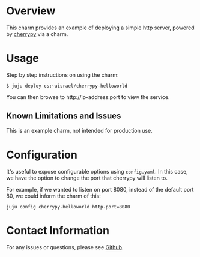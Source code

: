 # Overview

This charm provides an example of deploying a simple http server, powered by [cherrypy](https://cherrypy.org/) via a charm.

# Usage

Step by step instructions on using the charm:

```
$ juju deploy cs:~aisrael/cherrypy-helloworld
```

You can then browse to http://ip-address:port to view the service.

## Known Limitations and Issues

This is an example charm, not intended for production use.

# Configuration

It's useful to expose configurable options using `config.yaml`. In this case, we have the option to change the port that cherrypy will listen to.

For example, if we wanted to listen on port 8080, instead of the default port 80, we could inform the charm of this:
```
juju config cherrypy-helloworld http-port=8080
```

# Contact Information

For any issues or questions, please see [Github](https://github.com/AdamIsrael/layer-cherrypy-helloworld).
